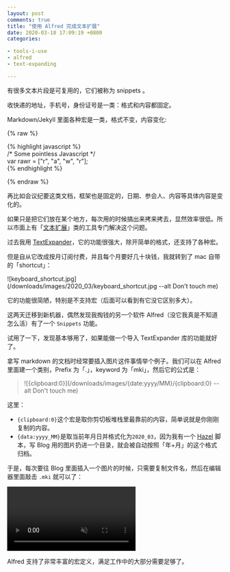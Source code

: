 ```yaml
---
layout: post
comments: true
title: "使用 Alfred 完成文本扩展"
date: 2020-03-18 17:09:19 +0800
categories:

- tools-i-use
- alfred
- text-expanding

---
```


有很多文本片段是可复用的，它们被称为 snippets 。

收快递的地址，手机号，身份证号是一类：格式和内容都固定。

Markdown/Jekyll 里面各种宏是一类，格式不变，内容变化:

{% raw %}

{% highlight javascript %}<br>
/* Some pointless Javascript */<br>
var rawr = ["r", "a", "w", "r"];<br>
{% endhighlight %}<br>

{% endraw %}

再比如会议纪要这类文档，框架也是固定的，日期、参会人、内容等具体内容是变化的。

如果只是把它们放在某个地方，每次用的时候搞出来拷来拷去，显然效率很低。所以市面上有「[文本扩展](http://carlcheo.com/best-text-expanders)」类的工具专门解决这个问题。

过去我用 [TextExpander](https://textexpander.com/)，它的功能很强大，除开简单的格式，还支持了各种宏。

但是自从它改成按月订阅付费，并且每个月要好几十块钱，我就转到了 mac 自带的「shortcut」：

![keyboard_shortcut.jpg](/downloads/images/2020_03/keyboard_shortcut.jpg --alt Don't touch me)

它的功能很简陋，特别是不支持宏（后面可以看到有它没它区别多大）。

这两天迁移到新机器，偶然发现我掏钱的另一个软件 Alfred（没它我真是不知道怎么活）有了一个 `Snippets` 功能。

试用了一下，发现基本够用了，如果能做一个导入 TextExpander 库的功能就好了。

拿写 markdown 的文档时经常要插入图片这件事情举个例子。我们可以在 Alfred 里面建一个类别，Prefix 为「.」，keyword 为「mki」，然后它的公式是：

> \![{clipboard:0}]\(/downloads/images/{date:yyyy/MM}/{clipboard:0} --alt Don't touch me\)

这里：

- `{clipboard:0}`这个宏是取你剪切板堆栈里最靠前的内容，简单说就是你刚刚复制的内容。
- `{data:yyyy_MM}`是取当前年月日并格式化为`2020_03`，因为我有一个 [Hazel](https://www.noodlesoft.com/) 脚本，写 Blog 用的图片扔进一个目录，就会被自动按照「年+月」的这个格式归档。

于是，每次要往 Blog 里面插入一个图片的时候，只需要复制文件名，然后在编辑器里面敲击 `.mki` 就可以了：

<video playsInline autoplay loop muted>
    <source src="{{ site.static_base }}/downloads/video/mki.mp4" type="video/mp4">
    <p>Your browser doesn't support this embedded video.</p>
</video>

Alfred 支持了非常丰富的宏定义，满足工作中的大部分需要足够了。